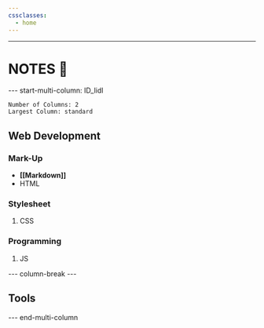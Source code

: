 ```yaml
---
cssclasses:
  - home
---
```

---
#  NOTES 📝
--- start-multi-column: ID_lidl
```column-settings
Number of Columns: 2
Largest Column: standard
```

## Web Development
### Mark-Up
+ __[[Markdown]]__
+ HTML
### Stylesheet
1. CSS

### Programming
1. JS

--- column-break ---

## Tools


--- end-multi-column

